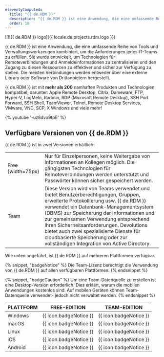 ```yaml
---
eleventyComputed:
  title: "{{ de.RDM }}"
  description: "{{ de.RDM }} ist eine Anwendung, die eine umfassende Reihe von Tools und Verwaltungswerkzeugen kombiniert, um die Anforderungen jedes IT-Teams zu erfüllen. Sie wurde entwickelt, um Technologien für Remoteverbindungen und Anmeldeinformationen zu zentralisieren und den Zugang zu diesen Ressourcen zu effektiver und sicher zur Verfügung zu stellen."
  order: 10
---
```


![!!{{ de.RDM }} logo]({{ locale.de.projects.rdm.logo }})

{{ de.RDM }} ist eine Anwendung, die eine umfassende Reihe von Tools und Verwaltungswerkzeugen kombiniert, um die
Anforderungen jedes IT-Teams zu erfüllen. Sie wurde entwickelt, um Technologien für Remoteverbindungen und
Anmeldeinformationen zu zentralisieren und den Zugang zu diesen Ressourcen zu effektiver und sicher zur Verfügung zu
stellen. Die meisten Verbindungen werden entweder über eine externe Library oder Software von Drittanbietern
hergestellt.

{{ de.RDM }} ist mit **mehr als 200** namhaften Produkten und Technologien kompatibel, darunter: Apple Remote Desktop,
Citrix, Dameware, FTP, Hyper-V, LogMeIn, Radmin, RDP (Microsoft Remote Desktop), SSH Port Forward, SSH Shell,
TeamViewer, Telnet, Remote Desktop Services, VMware, VNC, SCP, X Windows und viele mehr!

{% youtube '-uz8dvo9tpE' %}

## Verfügbare Versionen von {{ de.RDM }}

{{ de.RDM }} ist in zwei Versionen erhältlich:

|                   |                                                                                                                                                                                                                                                                                                                                                                                                                                          |
|-------------------|------------------------------------------------------------------------------------------------------------------------------------------------------------------------------------------------------------------------------------------------------------------------------------------------------------------------------------------------------------------------------------------------------------------------------------------|
| Free {width=75px} | Nur für Einzelpersonen, keine Weitergabe von Informationen an Kollegen möglich. Die gängigsten Technologien für Remoteverbindungen werden unterstützt und Passwörter können sicher gespeichert werden.                                                                                                                                                                                                                                   |
| Team              | Diese Version wird von Teams verwendet und bietet Benutzerberechtigungen, Gruppen, erweiterte Protokollierung usw. {{ de.RDM }} verwendet ein Datenbank-Managementsystem (DBMS) zur Speicherung der Informationen und zur gemeinsamen Verwendung entsprechend Ihren Sicherheitsanforderungen. Devolutions bietet auch zwei spezialisierte Dienste für cloudbasierte Speicherung oder zur vollständigen Integration von Active Directory. |

Wie unten angeführt, ist {{ de.RDM }} auf mehreren Plattformen verfügbar.

{% snippet, "badgeNotice" %}
Die Team-Lizenz berechtigt die Verwendung von {{ de.RDM }} auf allen verfügbaren Plattformen.
{% endsnippet %}

{% snippet, "badgeCaution" %}
Um eine Team-Datenquelle zu erstellen ist eine Desktop-Version erforderlich. Dies erklärt, warum die mobilen Anwendungen
kostenlos sind. Auf mobilen Geräten können Team-Datenquelle verwendet- jedoch nicht verwaltet werden.
{% endsnippet %}

| PLATTFORM |      FREE-EDITION      |      TEAM-EDITION      |
|-----------|:----------------------:|:----------------------:|
| Windows   | {{ icon.badgeNotice }} | {{ icon.badgeNotice }} |
| macOS     | {{ icon.badgeNotice }} | {{ icon.badgeNotice }} |
| Linux     | {{ icon.badgeNotice }} | {{ icon.badgeNotice }} |
| iOS       | {{ icon.badgeNotice }} | {{ icon.badgeNotice }} |
| Android   | {{ icon.badgeNotice }} | {{ icon.badgeNotice }} |
